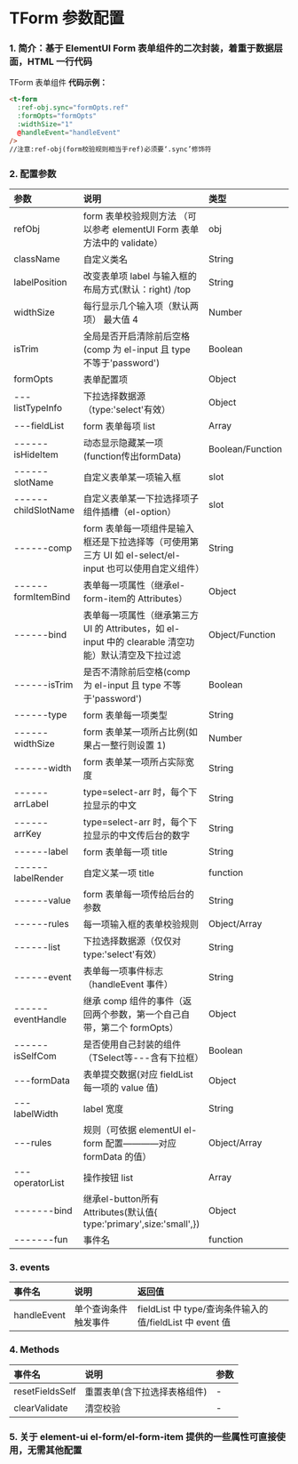 # TForm 参数配置

### 1. 简介：基于 ElementUI Form 表单组件的二次封装，着重于数据层面，HTML 一行代码

TForm 表单组件
**代码示例：**

```html
<t-form
  :ref-obj.sync="formOpts.ref"
  :formOpts="formOpts"
  :widthSize="1"
  @handleEvent="handleEvent"
/>
//注意:ref-obj(form校验规则相当于ref)必须要‘.sync’修饰符
```
### 2. 配置参数

| 参数                | 说明                                                                                                    | 类型             | 默认值      |
| :------------------ | :------------------------------------------------------------------------------------------------------ | :--------------- | :---------- |
| refObj              | form 表单校验规则方法 （可以参考 elementUI Form 表单方法中的 validate）                                 | obj              | -           |
| className           | 自定义类名                                                                                              | String           | -           |
| labelPosition       | 改变表单项 label 与输入框的布局方式(默认：right) /top                                                   | String           | 'right'     |
| widthSize           | 每行显示几个输入项（默认两项） 最大值 4                                                                 | Number           | 2           |
| isTrim              | 全局是否开启清除前后空格(comp 为 el-input 且 type 不等于'password')                                     | Boolean          | true        |
| formOpts            | 表单配置项                                                                                              | Object           | {}          |
| ---listTypeInfo     | 下拉选择数据源（type:'select'有效）                                                                     | Object           | {}          |
| ---fieldList        | form 表单每项 list                                                                                      | Array            | []          |
| ------isHideItem    | 动态显示隐藏某一项(function传出formData)                                                                | Boolean/Function | false       |
| ------slotName      | 自定义表单某一项输入框                                                                                  | slot             | -           |
| ------childSlotName | 自定义表单某一下拉选择项子组件插槽（el-option）                                                         | slot             | -           |
| ------comp          | form 表单每一项组件是输入框还是下拉选择等（可使用第三方 UI 如 el-select/el-input 也可以使用自定义组件） | String           | -           |
| ------formItemBind  | 表单每一项属性（继承el-form-item的 Attributes）                                                         | Object           | {}          |
| ------bind          | 表单每一项属性（继承第三方 UI 的 Attributes，如 el-input 中的 clearable 清空功能）默认清空及下拉过滤    | Object/Function  | {}          |
| ------isTrim        | 是否不清除前后空格(comp 为 el-input 且 type 不等于'password')                                           | Boolean          | false       |
| ------type          | form 表单每一项类型                                                                                     | String           | 是          |
| ------widthSize     | form 表单某一项所占比例(如果占一整行则设置 1)                                                           | Number           | 2           |
| ------width         | form 表单某一项所占实际宽度                                                                             | String           | 100%        |
| ------arrLabel      | type=select-arr 时，每个下拉显示的中文                                                                  | String           | 'dictLabel' |
| ------arrKey        | type=select-arr 时，每个下拉显示的中文传后台的数字                                                      | String           | 'dictValue' |
| ------label         | form 表单每一项 title                                                                                   | String           | -           |
| ------labelRender   | 自定义某一项 title                                                                                      | function         | -           |
| ------value         | form 表单每一项传给后台的参数                                                                           | String           | -           |
| ------rules         | 每一项输入框的表单校验规则                                                                              | Object/Array     | -           |
| ------list          | 下拉选择数据源（仅仅对 type:'select'有效）                                                              | String           | -           |
| ------event         | 表单每一项事件标志（handleEvent 事件）                                                                  | String           | -           |
| ------eventHandle   | 继承 comp 组件的事件（返回两个参数，第一个自己自带，第二个 formOpts）                                   | Object           | -           |
| ------isSelfCom     | 是否使用自己封装的组件（TSelect等---含有下拉框）                                                        | Boolean          | false       |
| ---formData         | 表单提交数据(对应 fieldList 每一项的 value 值)                                                          | Object           | -           |
| ---labelWidth       | label 宽度                                                                                              | String           | 120px       |
| ---rules            | 规则（可依据 elementUI el-form 配置————对应 formData 的值）                                             | Object/Array     | -           |
| ---operatorList     | 操作按钮 list                                                                                           | Array            | -           |
| -------bind         | 继承el-button所有Attributes(默认值{ type:'primary',size:'small',})                                      | Object           | -           |
| -------fun          | 事件名                                                                                                  | function         | -           |
### 3. events

| 事件名      | 说明                 | 返回值                                                   |
| :---------- | :------------------- | :------------------------------------------------------- |
| handleEvent | 单个查询条件触发事件 | fieldList 中 type/查询条件输入的值/fieldList 中 event 值 |

### 4. Methods

| 事件名          | 说明                         | 参数 |
| :-------------- | :--------------------------- | :--- |
| resetFieldsSelf | 重置表单(含下拉选择表格组件) | -    |
| clearValidate   | 清空校验                     | -    |


### 5. 关于 element-ui el-form/el-form-item 提供的一些属性可直接使用，无需其他配置
